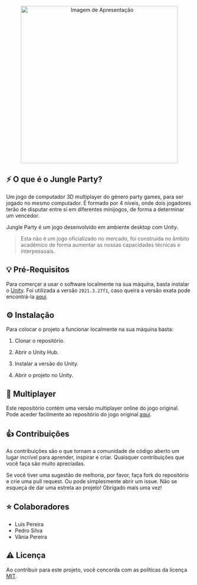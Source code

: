 <p align="center"><img width="425" src="http://luispereiralabs.com/assets/jungle-party/page-cover.png" alt="Imagem de Apresentação"></p>

## ⚡️ O que é o Jungle Party?

Um jogo de computador 3D multiplayer do género party games, para ser jogado no mesmo computador. É formado por 4 níveis, onde dois jogadores terão de disputar entre si em diferentes minijogos, de forma a determinar um vencedor.

Jungle Party é um jogo desenvolvido em ambiente desktop com Unity.

> Esta não é um jogo oficializado no mercado, foi construida no âmbito académico de forma aumentar as nossas capacidades técnicas e interpessoais.

## 💡 Pré-Requisitos

Para comerçar a usar o software localmente na sua máquina, basta instalar o [Unity](https://unity.com/pt/download). Foi utilizada a versão ```2021.3.27f1```, caso queira a versão exata pode encontrá-la [aqui](https://unity.com/pt/releases/editor/archive).

## ⚙️ Instalação

Para colocar o projeto a funcionar localmente na sua máquina basta:

1. Clonar o repositório.

2. Abrir o Unity Hub.

3. Instalar a versão do Unity.

4. Abrir o projeto no Unity.

## 📖 Multiplayer

Este repositório contém uma versão multiplayer online do jogo original. Pode aceder facilmente ao repositório do jogo original [aqui](https://github.com/luispereira1999/jungle-party).

## 👍 Contribuições

As contribuições são o que tornam a comunidade de código aberto um lugar incrível para aprender, inspirar e criar. Quaisquer contribuições que você faça são muito apreciadas.

Se você tiver uma sugestão de melhoria, por favor, faça fork do repositório e crie uma pull request. Ou pode simplesmente abrir um issue. Não se esqueça de dar uma estrela ao projeto! Obrigado mais uma vez!

## ⭐️ Colaboradores

- Luís Pereira
- Pedro Silva
- Vânia Pereira

## ⚠️ Licença

Ao contribuir para este projeto, você concorda com as políticas da licença [MIT](LICENSE).

